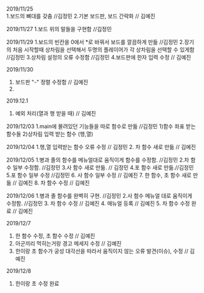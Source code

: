 2019/11/25    
1.보드의 뼈대를 갖춤 //김정민
2.기본 보드판, 보드 간략화 // 김예진

2019/11/27
1.보드 위의 말들을 구현함 //김정민

2019/11/29
1.보드의 빈칸을 0에서 *로 바꿔서 보드를 깔끔하게 만듦 //김정민
2.장기의 처음 시작할때 상차림을 선택해서 두명의 플레이어가 각 상차림을 선택할 수 있게함 //김정민
3.상차림 설정의 오류 수정함 //김정민
4.보드판에 한자 입력 수정 // 김예진

2019/11/30
1. 보드판 "-" 정렬 수정함 // 김예진
2. 

2019.12.1
1. 예외 처리(열과 행 받을 때) // 김예진

2019/12/03
1.main에 몰려있던 기능들을 따로 함수로 만듦  //김정민
   1)함수 좌표 받는 함수들
   2)상차림 입력 받는 함수 (행,열)

2019/12/04
1.행,열 입력받는 함수 오류 수정 // 김정민
2. 차 함수 새로 만듦 // 김예진

2019/12/05
1.병과 졸의 함수를 메뉴얼대로 움직이게 함수를 수정함. //김정민
2.차 함수 일부 수정함. //김정민
3.사 함수 새로 만듦. // 김정민
4.포 함수 새로 만듦.//김정민
5.포 함수 일부 수정 //김정민
6. 사 함수 일부 수정 // 김예진
7. 한 함수, 초 함수 새로 만듦 // 김예진
8. 차 함수 수정 // 김예진

2019/12/06
1.병과 졸 함수를 완벽히 구현. //김정민
2.사 함수 메뉴얼 대로 움직이게 수정함. //김정민
3. 차 함수 수정 // 김예진
4. 매뉴얼 등록 // 김예진
5. 차 함수 수정 완료 // 김예진

2019/12/7
1. 한 함수 수정, 초 함수 수정 // 김예진
2. 아군끼리 먹히는거랑 경고 메세지 수정 // 김예진
3. 한이랑 초 함수가 궁성 대각선을 따라서 움직이지 않는 오류 발견(이슈), 수정 // 김예진

2019/12/8
1. 한이랑 초 수정 완료
